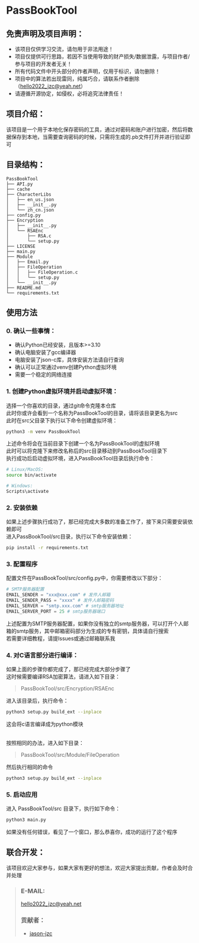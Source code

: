 # PassBookTool

## 免责声明及项目声明：
- 该项目仅供学习交流，请勿用于非法用途！
- 项目仅提供可行思路，若因不当使用导致的财产损失/数据泄露，与项目作者/参与项目的开发者无关！
- 所有代码文件中开头部分的作者声明，仅用于标识，请勿删除！
- 项目中的算法若出现雷同，纯属巧合，请联系作者删除（hello2022_jzc@yeah.net）
- 请遵循开源协定，如侵权，必将追究法律责任！


## 项目介绍：
该项目是一个用于本地化保存密码的工具，通过对密码和账户进行加密，然后将数据保存到本地，当需要查询密码的时候，只需将生成的.pb文件打开并进行验证即可

## 目录结构：

```
PassBookTool
├── API.py
├── cache
├── CharacterLibs
│   ├── en_us.json
│   ├── __init__.py
│   └── zh_cn.json
├── config.py
├── Encryption
│   ├── __init__.py
│   └── RSAEnc
│       ├── RSA.c
│       └── setup.py
├── LICENSE
├── main.py
├── Module
│   ├── Email.py
│   ├── FileOperation
│   │   ├── FileOperation.c
│   │   └── setup.py
│   └── __init__.py
├── README.md
└── requirements.txt
```

## 使用方法

### 0. 确认一些事情：
- 确认Python已经安装，且版本>=3.10
- 确认电脑安装了gcc编译器
- 电脑安装了json-c库，具体安装方法请自行查询
- 确认可以正常通过venv创建Python虚拟环境
- 需要一个稳定的网络连接

### 1. 创建Python虚拟环境并启动虚拟环境：
选择一个你喜欢的目录，通过git命令克隆本仓库 <br>
此时你或许会看到一个名称为PassBookTool的目录，请将该目录更名为src <br>
此时在src父目录下执行以下命令创建虚拟环境：


```bash
python3 -m venv PassBookTool
```

上述命令将会在当前目录下创建一个名为PassBookTool的虚拟环境 <br>
此时可以将克隆下来修改名称后的src目录移动到PassBookTool目录下 <br>
执行成功后启动虚拟环境，进入PassBookTool目录后执行命令：<br>
```bash
# Linux/MacOS:
source bin/activate

# Windows:
Scripts\activate
```


### 2. 安装依赖
如果上述步骤执行成功了，那已经完成大多数的准备工作了，接下来只需要安装依赖即可 <br>
进入PassBookTool/src目录，执行以下命令安装依赖：
```bash
pip install -r requirements.txt
```

### 3. 配置程序
配置文件在PassBookTool/src/config.py中，你需要修改以下部分：
```python
# SMTP服务器配置
EMAIL_SENDER = "xxx@xxx.com" # 发件人邮箱
EMAIL_SENDER_PASS = "xxxx" # 发件人邮箱密码
EMAIL_SERVER = "smtp.xxx.com" # smtp服务器地址
EMAIL_SERVER_PORT = 25 # smtp服务器端口
```
上述配置为SMTP服务器配置，如果你没有独立的smtp服务器，可以打开个人邮箱的smtp服务，其中邮箱密码部分为生成的专有密钥，具体请自行搜索 <br>
若需要详细教程，请提Issues或通过邮箱联系我 <br>

### 4. 对C语言部分进行编译：

如果上面的步骤你都完成了，那已经完成大部分步骤了 <br>
这时候需要编译RSA加密算法，请进入如下目录：

> PassBookTool/src/Encryption/RSAEnc

进入该目录后，执行命令：
```bash
python3 setup.py build_ext --inplace
```
这会将c语言编译成为python模块 <br><br>

按照相同的办法，进入如下目录：

> PassBookTool/src/Module/FileOperation

然后执行相同的命令
```bash
python3 setup.py build_ext --inplace
```
### 5. 启动应用
进入 PassBookTool/src 目录下，执行如下命令：
```bash
python3 main.py
```
如果没有任何错误，看见了一个窗口，那么恭喜你，成功的运行了这个程序


## 联合开发：
  该项目欢迎大家参与，如果大家有更好的想法，欢迎大家提出贡献，作者会及时合并处理
  >### E-MAIL:
  >hello2022_jzc@yeah.net  
  >### 贡献者：
  >* [jason-jzc](https://github.com/jason-jzc)